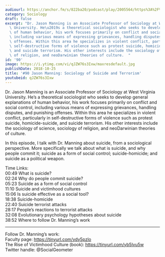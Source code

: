 ```yaml
---
audiourl: https://anchor.fm/s/822ba20/podcast/play/2005564/https%3A%2F%2Fd3ctxlq1ktw2nl.cloudfront.net%2Fproduction%2F2018-11-30%2F7706975-44100-2-f8cb0a92ed3fa.mp3
category: Sociology
draft: false
excerpt: "Dr. Jason Manning is an Associate Professor of Sociology at West Virginia\
  \ University. He\u2019s a theoretical sociologist who seeks to develop general explanations\
  \ of human behavior, his work focuses primarily on conflict and social control,\
  \ including various means of expressing grievances, handling disputes, and punishing\
  \ offenses. Within this area he specializes in violent conflict, particularly in\
  \ self-destructive forms of violence such as protest suicide, homicide-suicide,\
  \ and suicide terrorism. His other interests include the sociology of science, sociology\
  \ of religion, and neoDarwinian theories of culture.  "
id: '90'
image: https://i.ytimg.com/vi/qJZW76s3Ixw/maxresdefault.jpg
publishDate: 2018-10-25
title: '#90 Jason Manning: Sociology of Suicide and Terrorism'
youtubeid: qJZW76s3Ixw
---
```

<div class="timelinks">

Dr. Jason Manning is an Associate Professor of Sociology at West Virginia University. He’s a theoretical sociologist who seeks to develop general explanations of human behavior, his work focuses primarily on conflict and social control, including various means of expressing grievances, handling disputes, and punishing offenses. Within this area he specializes in violent conflict, particularly in self-destructive forms of violence such as protest suicide, homicide-suicide, and suicide terrorism. His other interests include the sociology of science, sociology of religion, and neoDarwinian theories of culture.  

In this episode, I talk with Dr. Manning about suicide, from a sociological perspective. More specifically we talk about what is suicide, and why people commit it; suicide as a form of social control; suicide-homicide; and suicide as a political weapon.

Time Links:  
<time>00:49</time> What is suicide?   
<time>02:24</time> Why do people commit suicide?        
<time>05:23</time> Suicide as a form of social control  
<time>11:10</time> Suicide and victimhood cultures  
<time>15:06</time> Is suicide effective as a social tool?  
<time>18:38</time> Suicide-homicide          
<time>22:40</time> Suicide terrorist attacks       
<time>28:17</time> People’s reactions to terrorist attacks      
<time>32:08</time> Evolutionary psychology hypotheses about suicide  
<time>38:52</time> Where to follow Dr. Manning’s work

---

Follow Dr. Manning’s work:  
Faculty page: https://tinyurl.com/ydy5pzlo  
The Rise of Victimhood Culture (book): https://tinyurl.com/yb5lvu5w   
Twitter handle: @SocialGeometer
</div>

